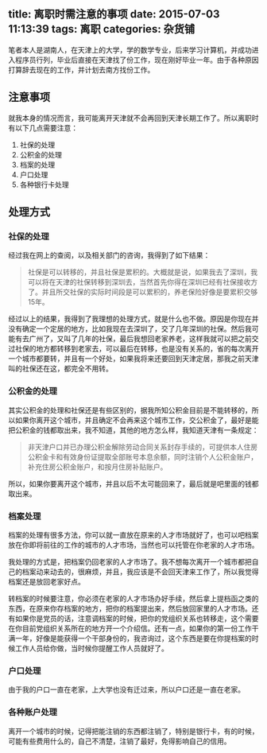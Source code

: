 title: 离职时需注意的事项
date: 2015-07-03 11:13:39
tags: 离职
categories: 杂货铺
---
笔者本人是湖南人，在天津上的大学，学的数学专业，后来学习计算机，并成功进入程序员行列，毕业后直接在天津找了份工作，现在刚好毕业一年。由于各种原因打算辞去现在的工作，并计划去南方找份工作。
<!--more-->
## 注意事项
就我本身的情况而言，我可能离开天津就不会再回到天津长期工作了。所以离职时有以下几点需要注意：
1. 社保的处理
2. 公积金的处理
3. 档案的处理
4. 户口处理
5. 各种银行卡处理

## 处理方式
### 社保的处理
经过我在网上的查阅，以及相关部门的咨询，我得到了如下结果：

> 社保是可以转移的，并且社保是累积的。大概就是说，如果我去了深圳，我可以将在天津的社保转移到深圳去，当然首先你得在深圳已经有社保接收方了。并且所交社保的实际时间段是可以累积的，养老保险好像是要累积交够15年。

经过以上的结果，我得到了我理想的处理方式，就是什么也不做。原因是你现在并没有确定一个定居的地方，比如我现在去深圳了，交了几年深圳的社保。然后我可能有去广州了，又叫了几年的社保，最后我想回老家养老，这样我就可以把之前交过社保的地方都转移到老家去，可以最后在转移，也是没有关系的，省的每次离开一个城市都要转，并且有一个好处，如果我将来还要回到天津定居，那我之前天津叫的社保还在这，都完全不用转。

### 公积金的处理
其实公积金的处理和社保还是有些区别的，据我所知公积金目前是不能转移的，所以如果你离开这个城市，并且确定不会再来这个城市工作，交公积金了，最好是能把公积金的钱都取出来，我不知道，其他的地方怎么样，我知道天津有一条规定：
> 非天津户口并已办理公积金解除劳动合同关系封存手续的，可提供本人住房公积金卡和有效身份证提取全部账号本息余额，同时注销个人公积金账户，补充住房公积金账户，和按月住房补贴账户。

所以，如果你要离开这个城市，并且以后不太可能回来了，最后就是吧里面的钱都取出来。

### 档案处理
档案的处理有很多方法，你可以就一直放在原来的人才市场就好了，也可以吧档案放在你即将前往的工作的城市的人才市场，当然也可以托管在你老家的人才市场。

我处理的方式是，把档案仍回老家的人才市场了。我不想每次离开一个城市都把自己的档案动来动去的，很麻烦，并且，我应该是不会回天津来工作了，所以我觉得档案还是放回老家好点。

转档案的时候要注意，你必须在老家的人才市场办好手续，然后拿上提档函之类的东西，在原来你存档案的地方，把你的档案提出来，然后放回家里的人才市场。还有如果你是党员的话，注意调档案的时候，把你的党组织关系也转移走，这个需要在你目前党组织关系所在的地方开一个介绍信。还有一点，如果你的第一份工作干满一年，好像是能获得一个干部身份的，我咨询过，这个东西是要在你提档案的时候工作人员给你做，当时候你提醒工作人员就好了。

### 户口处理
由于我的户口一直在老家，上大学也没有迁过来，所以户口还是一直在老家。

### 各种账户处理
离开一个城市的时候，记得把能注销的东西都注销了，特别是银行卡，有的时候，可能有些费用什么的，自己不清楚，注销了最好，免得影响自己的信用。